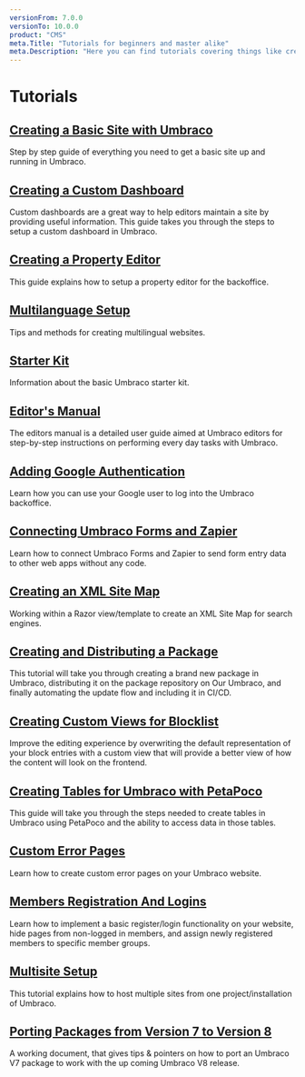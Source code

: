 ```yaml
---
versionFrom: 7.0.0
versionTo: 10.0.0
product: "CMS"
meta.Title: "Tutorials for beginners and master alike"
meta.Description: "Here you can find tutorials covering things like creating a site from scratch, setting up multilingual sites and many more"
---
```


# Tutorials

## [Creating a Basic Site with Umbraco](Tutorials/Creating-Basic-Site/index.md)

Step by step guide of everything you need to get a basic site up and running in Umbraco.

## [Creating a Custom Dashboard](Tutorials/Creating-a-Custom-Dashboard/index.md)

Custom dashboards are a great way to help editors maintain a site by providing useful information. This guide takes you through the steps to setup a custom dashboard in Umbraco.

## [Creating a Property Editor](Tutorials/Creating-a-Property-Editor/index.md)

This guide explains how to setup a property editor for the backoffice.

## [Multilanguage Setup](Tutorials/Multilanguage-Setup/index.md)

Tips and methods for creating multilingual websites.

## [Starter Kit](Tutorials/Starter-kit/index.md)

Information about the basic Umbraco starter kit.

## [Editor's Manual](Tutorials/Editors-Manual/index.md)

The editors manual is a detailed user guide aimed at Umbraco editors for step-by-step instructions on performing every day tasks with Umbraco.

## [Adding Google Authentication](Tutorials/Add-Google-Authentication/index.md)

Learn how you can use your Google user to log into the Umbraco backoffice.

## [Connecting Umbraco Forms and Zapier](Tutorials/Connecting-Umbraco-Forms-and-Zapier/index.md)

Learn how to connect Umbraco Forms and Zapier to send form entry data to other web apps without any code.

## [Creating an XML Site Map](Tutorials/Creating-an-XML-Site-Map/index.md)

Working within a Razor view/template to create an XML Site Map for search engines.

## [Creating and Distributing a Package](Tutorials/Creating-and-distributing-a-package/index.md)

This tutorial will take you through creating a brand new package in Umbraco, distributing it on the package repository on Our Umbraco, and finally automating the update flow and including it in CI/CD.

## [Creating Custom Views for Blocklist](Tutorials/Creating-Custom-Views-for-Blocklist/index.md)

Improve the editing experience by overwriting the default representation of your block entries with a custom view that will provide a better view of how the content will look on the frontend.

## [Creating Tables for Umbraco with PetaPoco](Tutorials/Creating-Tables-for-Umbraco-with-PetaPoco/index.md)

This guide will take you through the steps needed to create tables in Umbraco using PetaPoco and the ability to access data in those tables.

## [Custom Error Pages](Tutorials/Custom-Error-Pages/index.md)

Learn how to create custom error pages on your Umbraco website.

## [Members Registration And Logins](Tutorials/Members-Registration-And-Logins/index.md)

Learn how to implement a basic register/login functionality on your website, hide pages from non-logged in members, and assign newly registered members to specific member groups.

## [Multisite Setup](Tutorials/Multisite-Setup/index.md)

This tutorial explains how to host multiple sites from one project/installation of Umbraco.

## [Porting Packages from Version 7 to Version 8](Tutorials/Porting-Packages-V8/index.md)

A working document, that gives tips & pointers on how to port an Umbraco V7 package to work with the up coming Umbraco V8 release.
